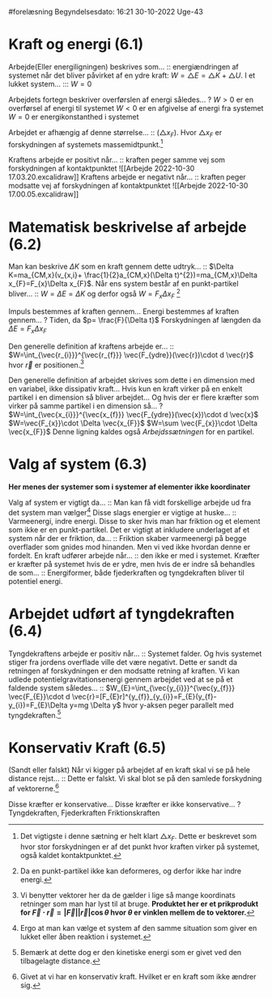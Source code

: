 #forelæsning 
Begyndelsesdato: 16:21   30-10-2022   Uge-43
# Kraft og energi (6.1)

Arbejde(Eller energiligningen) beskrives som... :: energiændringen af systemet når det bliver påvirket af en ydre kraft: $W=\triangle E=\triangle K+\triangle U$.
I et lukket system... ::: $W=0$

Arbejdets fortegn beskriver overførslen af energi således...
?
$W>0$ er en overførsel af energi til systemet
$W<0$ er en afgivelse af energi fra systemet
$W=0$ er energikonstanthed i systemet

Arbejdet er afhængig af denne størrelse... :: $(\triangle x_{F})$. Hvor $\triangle x_{F}$ er forskydningen af systemets massemidtpunkt.[^1]

Kraftens arbejde er positivt når... :: kraften peger samme vej som forskydningen af kontaktpunktet ![[Arbejde 2022-10-30 17.03.20.excalidraw]]
Kraftens arbejde er negativt når... :: kraften peger modsatte vej af forskydningen af kontaktpunktet ![[Arbejde 2022-10-30 17.00.05.excalidraw]]
# Matematisk beskrivelse af arbejde (6.2)

Man kan beskrive $\Delta K$ som en kraft gennem dette udtryk... :: $\Delta K=ma_{CM,x}(v_{x,i}+ \frac{1}{2}a_{CM,x}(\Delta t)^{2})=ma_{CM,x}\Delta x_{F}=F_{x}\Delta x_{F}$.
Når ens system består af en punkt-partikel bliver... :: $W=\Delta E=\Delta K$ og derfor også $W=F_{x}\Delta x_{F}$ [^2]

Impuls bestemmes af kraften gennem... 
Energi bestemmes af kraften gennem... 
?
Tiden, da $p= \frac{F}{\Delta t}$ 
Forskydningen af længden da $\Delta E=F_{x}\Delta x_{F}$

Den generelle definition af kraftens arbejde er... :: $W=\int_{\vec{r_{i}}}^{\vec{r_{f}}} \vec{F_{ydre}}(\vec{r})\cdot d \vec{r}$ hvor $\vec{r}$ er positionen.[^3]

Den generelle definition af arbejdet skrives som dette i en dimension med en variabel, ikke dissipativ kraft...
Hvis kun en kraft virker på en enkelt partikel i en dimension så bliver arbejdet...
Og hvis der er flere kræfter som virker på samme partikel i en dimension så...
?
$W=\int_{\vec{x_{i}}}^{\vec{x_{f}}} \vec{F_{ydre}}(\vec{x})\cdot d \vec{x}$
$W=\vec{F_{x}}\cdot \Delta \vec{x_{F}}$
$W=\sum \vec{F_{x}}\cdot \Delta \vec{x_{F}}$ Denne ligning kaldes også *Arbejdssætningen* for en partikel.

# Valg af system (6.3)
**Her menes der systemer som i systemer af elementer ikke koordinater**

Valg af system er vigtigt da... :: Man kan få vidt forskellige arbejde ud fra det system man vælger[^4]
Disse slags energier er vigtige at huske... :: Varmeenergi, indre energi. Disse to sker hvis man har friktion og et element som ikke er en punkt-partikel.
Det er vigtigt at inkludere underlaget af et system når der er friktion, da... :: Friktion skaber varmeenergi på begge overflader som gnides mod hinanden. Men vi ved ikke hvordan denne er fordelt.
En kraft udfører arbejde når... :: den ikke er med i systemet.
Kræfter er kræfter på systemet hvis de er ydre, men hvis de er indre så behandles de som... :: Energiformer, både fjederkraften og tyngdekraften bliver til potentiel energi.

# Arbejdet udført af tyngdekraften (6.4)

Tyngdekraftens arbejde er positiv når... :: Systemet falder. Og hvis systemet stiger fra jordens overflade ville det være negativt. Dette er sandt da retningen af forskydningen er den modsatte retning af kraften.
Vi kan udlede potentielgravitationsenergi gennem arbejdet ved at se på et faldende system således... :: $W_{E}=\int_{\vec{y_{i}}}^{\vec{y_{f}}} \vec{F_{E}}\cdot d \vec{r}=[F_{E}r]^{y_{f}}_{y_{i}}=F_{E}(y_{f}-y_{i})=F_{E}\Delta y=mg \Delta y$ hvor y-aksen peger parallelt med tyngdekraften.[^5]


# Konservativ Kraft (6.5)

(Sandt eller falskt) Når vi kigger på arbejdet af en kraft skal vi se på hele distance rejst... :: Dette er falskt. Vi skal blot se på den samlede forskydning af vektorerne.[^6]

Disse kræfter er konservative...
Disse kræfter er ikke konservative...
?
Tyngdekraften, Fjederkraften
Friktionskraften



[^1]: Det vigtigste i denne sætning er helt klart $\triangle x_{F}$. Dette er beskrevet som hvor stor forskydningen er af det punkt hvor kraften virker på systemet, også kaldet kontaktpunktet.
[^2]: Da en punkt-partikel ikke kan deformeres, og derfor ikke har indre energi.
[^3]: Vi benytter vektorer her da de gælder i lige så mange koordinats retninger som man har lyst til at bruge. **Produktet her er et prikprodukt for $\vec{F}\cdot \vec{r}=|\vec{F}||\vec{r}|\cos{\theta }$ hvor $\theta$ er vinklen mellem de to vektorer.**
[^4]: Ergo at man kan vælge et system af den samme situation som giver en lukket eller åben reaktion i systemet.
[^5]: Bemærk at dette dog er den kinetiske energi som er givet ved den tilbagelagte distance.
[^6]: Givet at vi har en konservativ kraft. Hvilket er en kraft som ikke ændrer sig.